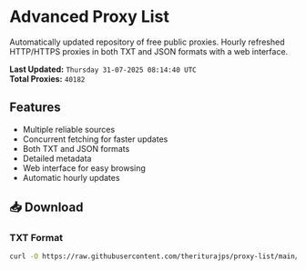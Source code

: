 # Advanced Proxy List

Automatically updated repository of free public proxies. Hourly refreshed HTTP/HTTPS proxies in both TXT and JSON formats with a web interface.

**Last Updated:** `Thursday 31-07-2025 08:14:40 UTC`  
**Total Proxies:** `40182`

## Features
- Multiple reliable sources
- Concurrent fetching for faster updates
- Both TXT and JSON formats
- Detailed metadata
- Web interface for easy browsing
- Automatic hourly updates

## 📥 Download

### TXT Format
```bash
curl -O https://raw.githubusercontent.com/theriturajps/proxy-list/main/proxies.txt